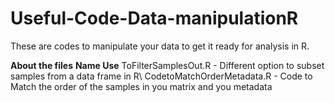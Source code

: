 # Useful-Code-Data-manipulationR
These are codes to manipulate your data to get it ready for analysis in R.

**About the files**
**Name                           Use**
ToFilterSamplesOut.R         -   Different option to subset samples from a data frame in R\\
CodetoMatchOrderMetadata.R   -   Code to Match the order of the samples in you matrix and you metadata
